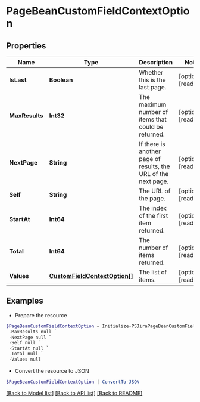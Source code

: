 # PageBeanCustomFieldContextOption
## Properties

Name | Type | Description | Notes
------------ | ------------- | ------------- | -------------
**IsLast** | **Boolean** | Whether this is the last page. | [optional] [readonly] 
**MaxResults** | **Int32** | The maximum number of items that could be returned. | [optional] [readonly] 
**NextPage** | **String** | If there is another page of results, the URL of the next page. | [optional] [readonly] 
**Self** | **String** | The URL of the page. | [optional] [readonly] 
**StartAt** | **Int64** | The index of the first item returned. | [optional] [readonly] 
**Total** | **Int64** | The number of items returned. | [optional] [readonly] 
**Values** | [**CustomFieldContextOption[]**](CustomFieldContextOption.md) | The list of items. | [optional] [readonly] 

## Examples

- Prepare the resource
```powershell
$PageBeanCustomFieldContextOption = Initialize-PSJiraPageBeanCustomFieldContextOption  -IsLast null `
 -MaxResults null `
 -NextPage null `
 -Self null `
 -StartAt null `
 -Total null `
 -Values null
```

- Convert the resource to JSON
```powershell
$PageBeanCustomFieldContextOption | ConvertTo-JSON
```

[[Back to Model list]](../README.md#documentation-for-models) [[Back to API list]](../README.md#documentation-for-api-endpoints) [[Back to README]](../README.md)

